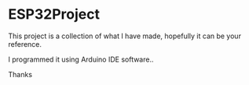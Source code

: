 # ESP32Project

This project is a collection of what I have made, hopefully it can be your reference.  

I programmed it using Arduino IDE software.. 

Thanks